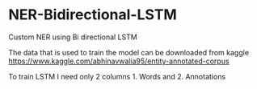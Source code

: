 # NER-Bidirectional-LSTM
Custom NER using Bi directional LSTM 

The data that is used to train the model can be downloaded from kaggle https://www.kaggle.com/abhinavwalia95/entity-annotated-corpus

To train LSTM I need only 2 columns 1. Words and 2. Annotations
